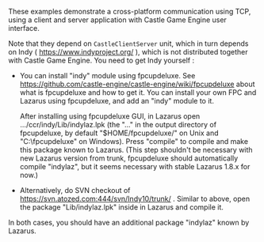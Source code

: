 These examples demonstrate a cross-platform communication using TCP,
using a client and server application with Castle Game Engine user interface.

Note that they depend on `CastleClientServer` unit,
which in turn depends on Indy ( https://www.indyproject.org/ ),
which is not distributed together with Castle Game Engine.
You need to get Indy yourself :

- You can install "indy" module using fpcupdeluxe. See https://github.com/castle-engine/castle-engine/wiki/fpcupdeluxe about what is fpcupdeluxe and how to get it. You can install your own FPC and Lazarus using fpcupdeluxe, and add an "indy" module to it.

    After installing using fpcupdeluxe GUI, in Lazarus open .../ccr/indy/Lib/indylaz.lpk (the "..." in the output directory of fpcupdeluxe, by default "$HOME/fpcupdeluxe/" on Unix and "C:\fpcupdeluxe\" on Windows). Press "compile" to compile and make this package known to Lazarus. (This step shouldn't be necessary with new Lazarus version from trunk, fpcupdeluxe should automatically compile "indylaz", but it seems necessary with stable Lazarus 1.8.x for now.)

- Alternatively, do SVN checkout of https://svn.atozed.com:444/svn/Indy10/trunk/ . Similar to above, open the package "Lib/indylaz.lpk" inside in Lazarus and compile it.

In both cases, you should have an additional package "indylaz" known by Lazarus.

